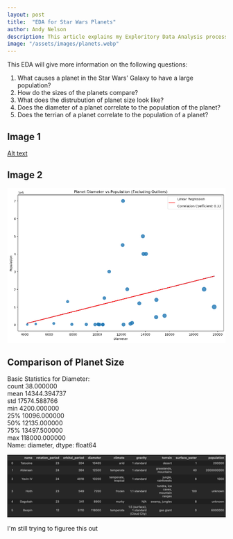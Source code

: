 ```yaml
---
layout: post
title:  "EDA for Star Wars Planets"
author: Andy Nelson
description: This article explains my Exploritory Data Analysis process for the planets of Star Wars.
image: "/assets/images/planets.webp"
---
```


This EDA will give more information on the following questions:

1. What causes a planet in the Star Wars' Galaxy to have a large population?
2. How do the sizes of the planets compare?
3. What does the distrubution of planet size look like?
4. Does the diameter of a planet correlate to the population of the planet?
5. Does the terrian of a planet correlate to the population of a planet?

## Image 1

[Alt text](../assets/images/diameter_v_Pop.png)
## Image 2

![Figure](../assets/images/diameter_v_Pop.png)

## Comparison of Planet Size

Basic Statistics for Diameter: <br>
count        38.000000 <br>
mean      14344.394737 <br>
std       17574.588766<br>
min        4200.000000<br>
25%       10096.000000<br>
50%       12135.000000<br>
75%       13497.500000<br>
max      118000.000000<br>
Name: diameter, dtype: float64<br>

![Figure](/assets/images/planet_df.png)

I'm still trying to figuree this out 


